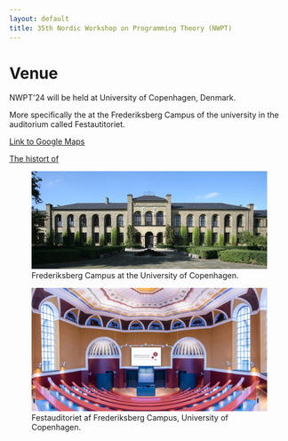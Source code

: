 ```yaml
---
layout: default
title: 35th Nordic Workshop on Programming Theory (NWPT)
---
```


# Venue

NWPT'24 will be held at University of Copenhagen, Denmark. 

More specifically the at the Frederiksberg Campus of the university in the auditorium called Festautitoriet. 

<a href="https://maps.app.goo.gl/v2CDnN3PaRNDeqyg9" target="_blank">Link to Google Maps</a>

<a href="https://kub.ku.dk/biblioteker/frederiksberg/landbohoejskolens-historie/life150/fra_veterinaerskole/festauditoriet/" target="_blank">The histort of </a>


<figure>
  <img src="images/KVL_Bulowsvej_Copenhagen.jpg" alt="Image">
  <figcaption>Frederiksberg Campus at the University of Copenhagen.</figcaption>
</figure>



<figure>
  <img src="images/festauditoriet.jpg" alt="Image">
  <figcaption>Festauditoriet af Frederiksberg Campus, University of Copenhagen.</figcaption>
</figure>

